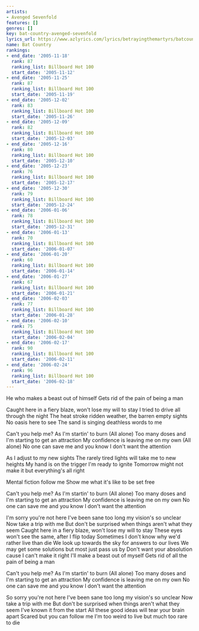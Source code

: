 ```yaml
---
artists:
- Avenged Sevenfold
features: []
genres: []
key: bat-country-avenged-sevenfold
lyrics_url: https://www.azlyrics.com/lyrics/betrayingthemartyrs/batcountry.html
name: Bat Country
rankings:
- end_date: '2005-11-18'
  rank: 87
  ranking_list: Billboard Hot 100
  start_date: '2005-11-12'
- end_date: '2005-11-25'
  rank: 87
  ranking_list: Billboard Hot 100
  start_date: '2005-11-19'
- end_date: '2005-12-02'
  rank: 83
  ranking_list: Billboard Hot 100
  start_date: '2005-11-26'
- end_date: '2005-12-09'
  rank: 82
  ranking_list: Billboard Hot 100
  start_date: '2005-12-03'
- end_date: '2005-12-16'
  rank: 80
  ranking_list: Billboard Hot 100
  start_date: '2005-12-10'
- end_date: '2005-12-23'
  rank: 76
  ranking_list: Billboard Hot 100
  start_date: '2005-12-17'
- end_date: '2005-12-30'
  rank: 79
  ranking_list: Billboard Hot 100
  start_date: '2005-12-24'
- end_date: '2006-01-06'
  rank: 78
  ranking_list: Billboard Hot 100
  start_date: '2005-12-31'
- end_date: '2006-01-13'
  rank: 70
  ranking_list: Billboard Hot 100
  start_date: '2006-01-07'
- end_date: '2006-01-20'
  rank: 60
  ranking_list: Billboard Hot 100
  start_date: '2006-01-14'
- end_date: '2006-01-27'
  rank: 67
  ranking_list: Billboard Hot 100
  start_date: '2006-01-21'
- end_date: '2006-02-03'
  rank: 77
  ranking_list: Billboard Hot 100
  start_date: '2006-01-28'
- end_date: '2006-02-10'
  rank: 75
  ranking_list: Billboard Hot 100
  start_date: '2006-02-04'
- end_date: '2006-02-17'
  rank: 90
  ranking_list: Billboard Hot 100
  start_date: '2006-02-11'
- end_date: '2006-02-24'
  rank: 96
  ranking_list: Billboard Hot 100
  start_date: '2006-02-18'
---
```


He who makes a beast out of himself
Gets rid of the pain of being a man

Caught here in a fiery blaze, won't lose my will to stay
I tried to drive all through the night
The heat stroke ridden weather, the barren empty sights
No oasis here to see
The sand is singing deathless words to me

Can't you help me? As I'm startin' to burn
(All alone)
Too many doses and I'm starting to get an attraction
My confidence is leaving me on my own
(All alone)
No one can save me and you know I don't want the attention

As I adjust to my new sights
The rarely tired lights will take me to new heights
My hand is on the trigger I'm ready to ignite
Tomorrow might not make it but everything's all right

Mental fiction follow me
Show me what it's like to be set free

Can't you help me? As I'm startin' to burn
(All alone)
Too many doses and I'm starting to get an attraction
My confidence is leaving me on my own
No one can save me and you know I don't want the attention

I'm sorry you're not here
I've been sane too long my vision's so unclear
Now take a trip with me
But don't be surprised when things aren't what they seem
Caught here in a fiery blaze, won't lose my will to stay
These eyes won't see the same, after I flip today
Sometimes I don't know why we'd rather live than die
We look up towards the sky for answers to our lives
We may get some solutions but most just pass us by
Don't want your absolution cause I can't make it right
I'll make a beast out of myself
Gets rid of all the pain of being a man

Can't you help me? As I'm startin' to burn
(All alone)
Too many doses and I'm starting to get an attraction
My confidence is leaving me on my own
No one can save me and you know I don't want the attention

So sorry you're not here
I've been sane too long my vision's so unclear
Now take a trip with me
But don't be surprised when things aren't what they seem
I've known it from the start
All these good ideas will tear your brain apart
Scared but you can follow me
I'm too weird to live but much too rare to die




